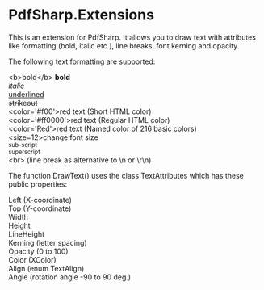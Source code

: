 # PdfSharp.Extensions
This is an extension for PdfSharp. It allows you to draw text with attributes like formatting (bold, italic etc.), line breaks, font kerning and opacity.

The following text formatting are supported:

&lt;b>bold&lt;/b> <b>bold</b><br>
<i>italic</i><br>
<u>underlined</u><br>
<s>strikeout</s><br>
<color='#f00'>red text</color> (Short HTML color)<br>
<color='#ff0000'>red text</color> (Regular HTML color)<br>
<color='Red'>red text</color> (Named color of 216 basic colors)<br>
<size=12>change font size</size><br>
<sub>sub-script</sub><br>
<sup>superscript</sup><br>
&lt;br&gt; (line break as alternative to \n or \r\n)

The function DrawText() uses the class TextAttributes which has these public properties:

Left (X-coordinate)<br>
Top (Y-coordinate)<br>
Width<br>
Height<br>
LineHeight<br>
Kerning (letter spacing)<br>
Opacity (0 to 100)<br>
Color (XColor)<br>
Align (enum TextAlign)<br>
Angle (rotation angle -90 to 90 deg.)
